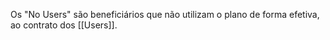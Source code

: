 Os "No Users" são beneficiários que não utilizam o plano de forma efetiva, ao contrato dos [[Users]].
